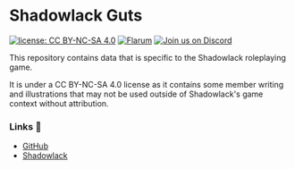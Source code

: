 # Shadowlack Guts

[![license: CC BY-NC-SA 4.0](https://img.shields.io/badge/License-CC%20BY--NC--SA%204.0-lightgrey.svg)](https://creativecommons.org/licenses/by-nc-sa/4.0/) [![Flarum](https://img.shields.io/badge/flarum-0.1.0--beta.8-%23E7672E)](https://flarum.org/) [![Join us on Discord](https://img.shields.io/discord/140589809231069184?logo=discord)](https://discord.gg/BNhwAm9)

This repository contains data that is specific to the Shadowlack roleplaying game.

It is under a CC BY-NC-SA 4.0 license as it contains some member writing and illustrations that may not be used outside of Shadowlack's game context without attribution.

### Links 🔗

* [GitHub](https://github.com/shriker/shadowlack-flarum)
* [Shadowlack](https://shadowlack.com/)
